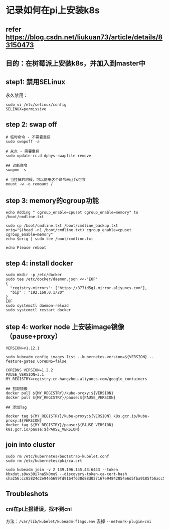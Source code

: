 # 记录如何在pi上安装k8s

## refer https://blog.csdn.net/liukuan73/article/details/83150473 

## 目的：在树莓派上安装k8s，并加入到master中


## step1: 禁用SELinux
永久禁用：
```
sudo vi /etc/selinux/config
SELINUX=permissive
```

## step 2: swap off
```
# 临时命令 - 不需要重启
sudo swapoff -a

# 永久 - 需要重启
sudo update-rc.d dphys-swapfile remove

## 诊断命令
swapon -s

# 当挂掉的时候，可以使用这个命令来让fs可写
mount -w -o remount /
```

## step 3: memory的cgroup功能
```
echo Adding " cgroup_enable=cpuset cgroup_enable=memory" to /boot/cmdline.txt

sudo cp /boot/cmdline.txt /boot/cmdline_backup.txt
orig="$(head -n1 /boot/cmdline.txt) cgroup_enable=cpuset cgroup_enable=memory"
echo $orig | sudo tee /boot/cmdline.txt

echo Please reboot
```

## step 4: install docker
```
sudo mkdir -p /etc/docker
sudo tee /etc/docker/daemon.json <<-'EOF'
{
  "registry-mirrors": ["https://877id5g1.mirror.aliyuncs.com"],
  "bip" : "192.168.0.1/20"
}
EOF
sudo systemctl daemon-reload
sudo systemctl restart docker

```

## step 4: worker node 上安装image镜像（pause+proxy）
```
VERSION=v1.12.1

sudo kubeadm config images list --kubernetes-version=${VERSION} --feature-gates CoreDNS=false

COREDNS_VERSION=1.2.2
PAUSE_VERSION=3.1
MY_REGISTRY=registry.cn-hangzhou.aliyuncs.com/google_containers

## 拉取镜像
docker pull ${MY_REGISTRY}/kube-proxy:${VERSION}
docker pull ${MY_REGISTRY}/pause:${PAUSE_VERSION}

## 添加Tag

docker tag ${MY_REGISTRY}/kube-proxy:${VERSION} k8s.gcr.io/kube-proxy:${VERSION}
docker tag ${MY_REGISTRY}/pause:${PAUSE_VERSION} k8s.gcr.io/pause:${PAUSE_VERSION}
```


## join into cluster
```
sudo rm /etc/kubernetes/bootstrap-kubelet.conf
sudo rm /etc/kubernetes/pki/ca.crt 

sudo kubeadm join -v 2 139.196.145.43:6443 --token kbxdut.s9wx39i7na5k0mu9 --discovery-token-ca-cert-hash sha256:cc05824d2e94e5699fd9164f638d88d027167e94842854e6d5fba9185fb6acc5
```

## Troubleshots
### cni在pi上报错误，找不到cni

方法：`/var/lib/kubelet/kubeadm-flags.env` 去掉 `--network-plugin=cni`
